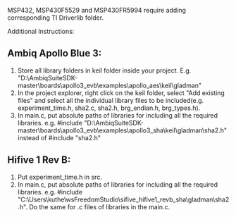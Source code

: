 MSP432, MSP430F5529 and MSP430FR5994 require adding corresponding TI Driverlib folder.

Additional Instructions: 
## Ambiq Apollo Blue 3: 

1. Store all library folders in keil folder inside your project. E.g. "D:\AmbiqSuiteSDK-master\boards\apollo3_evb\examples\apollo_aes\keil\gladman\"
2. In the project explorer, right click on the keil folder, select "Add existing files" and select all the individual library files to be included(e.g. experiment_time.h, sha2.c, sha2.h, brg_endian.h, brg_types.h).  
3. In main.c, put absolute paths of libraries for including all the required libraries. 
e.g. #include "D:\AmbiqSuiteSDK-master\boards\apollo3_evb\examples\apollo3_sha\keil\gladman\sha2.h" instead of #include "sha2.h"

## Hifive 1 Rev B: 

1. Put experiment_time.h in src. 
2. In main.c, put absolute paths of libraries for including all the required libraries. 
e.g. #include "C:\Users\kuthe\wsFreedomStudio\sifive_hifive1_revb_sha\gladman\sha2.h". Do the same for .c files of libraries in the main.c.